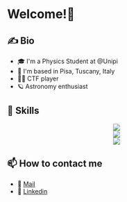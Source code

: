 # Welcome!👋

## ✍️ Bio
- 🎓 I'm a Physics Student at @Unipi
- 📌 I'm based in Pisa, Tuscany, Italy        
- 👨‍💻 CTF player
- 🪐 Astronomy enthusiast

## 🎯 Skills
<p align="center">
  <a>
      <img src="https://skillicons.dev/icons?i=py,cpp,fortran,latex,md,tensorflow,linux,arduino"/> 
    <br>
      <img src="https://skillicons.dev/icons?i=docker,mysql,html,css,ps"/> 
    <br>
      <img src="https://skillicons.dev/icons?i=vscode,emacs,visualstudio"/>
  </a>
</p>

## 📫 How to contact me
- 📧 [Mail](mailto:j.martellotto@studenti.unipi.it) 
- 💼 [Linkedin](https://www.linkedin.com/in/jacopo-martellotto-baa89a258/)

